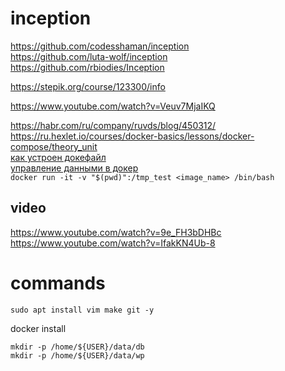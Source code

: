 # inception

https://github.com/codesshaman/inception  
https://github.com/luta-wolf/inception  
https://github.com/rbiodies/Inception  
  
https://stepik.org/course/123300/info
  
https://www.youtube.com/watch?v=Veuv7MjaIKQ
  
https://habr.com/ru/company/ruvds/blog/450312/  
https://ru.hexlet.io/courses/docker-basics/lessons/docker-compose/theory_unit  
[как устроен докефайл](https://doka.guide/tools/dockerfile/)  
[управление данными в докер](https://doka.guide/tools/docker-data-management/)  
`docker run -it -v "$(pwd)":/tmp_test <image_name> /bin/bash`
## video
https://www.youtube.com/watch?v=9e_FH3bDHBc  
https://www.youtube.com/watch?v=IfakKN4Ub-8

# commands
```
sudo apt install vim make git -y
```
docker install
```
mkdir -p /home/${USER}/data/db
mkdir -p /home/${USER}/data/wp
```
